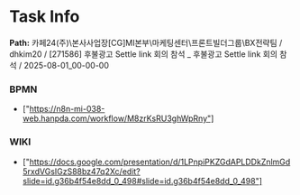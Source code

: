 # Task Info

**Path:** 카페24(주)\본사사업장\[CG]MI본부\마케팅센터\프론트빌더그룹\BX전략팀 / dhkim20 / [271586] 후불광고 Settle link 회의 참석 _ 후불광고 Settle link 회의 참석 / 2025-08-01_00-00-00

### BPMN
- ["https://n8n-mi-038-web.hanpda.com/workflow/M8zrKsRU3ghWpRny"]

### WIKI
- ["https://docs.google.com/presentation/d/1LPnpiPKZGdAPLDDkZnlmGd5rxdVGsIGzS88bz47q2Xc/edit?slide=id.g36b4f54e8dd_0_498#slide=id.g36b4f54e8dd_0_498"]

